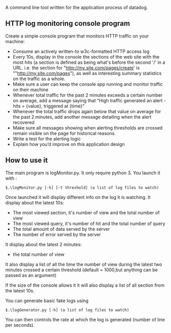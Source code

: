 A command line tool written for the application process of datadog.


## HTTP log monitoring console program

Create a simple console program that monitors HTTP traffic on your machine:
 * Consume an actively written-to w3c-formatted HTTP access log
 * Every 10s, display in the console the sections of the web site with the most hits (a section is defined as being what's before the second '/' in a URL. i.e. the section for "http://my.site.com/pages/create' is ""http://my.site.com/pages"), as well as interesting summary statistics on the traffic as a whole.
 * Make sure a user can keep the console app running and monitor traffic on their machine
 * Whenever total traffic for the past 2 minutes exceeds a certain number on average, add a message saying that “High traffic generated an alert - hits = {value}, triggered at {time}”
 * Whenever the total traffic drops again below that value on average for the past 2 minutes, add another message detailing when the alert recovered
 * Make sure all messages showing when alerting thresholds are crossed remain visible on the page for historical reasons.
 * Write a test for the alerting logic
 * Explain how you’d improve on this application design


## How to use it
The main program is logMonitor.py. It only require python 3.
You launch it with :

```
$.\logMonitor.py [-h] [-t threshold] (a list of log files to watch)
```

Once launched it will display different info on the log it is watching.
It display about the latest 10s:
* The most viewed section, it's number of view and the total number of view
* The most viewed query, it's number of hit and the total number of query
* The total amount of data served by the server
* The number of error served by the server

It display about the latest 2 minutes:
* the total number of view

It also display a list of all the time the number of view during the latest two minutes crossed a certain threshold (default = 1000,but anything can be passed as an argument)

If the size of the console allows it it will also display a list of all section from the latest 10s.

You can generate basic fake logs using
```
$.\logGenerator.py [-h] (a list of log files to watch)
```
You can then controls the rate at which the log is generated (number of line per seconds).
